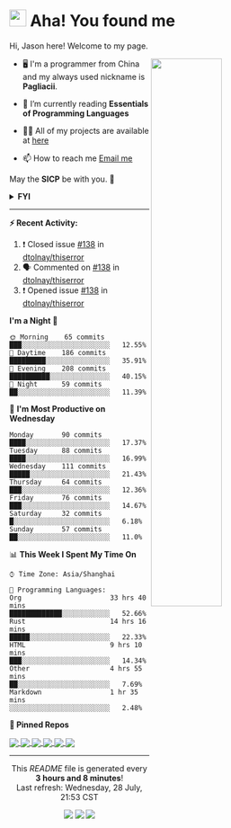 <h1><img src="https://emojis.slackmojis.com/emojis/images/1612999083/12510/kirby_dance.gif?1612999083" width="30"/> Aha! You found me</h1>

Hi, Jason here! Welcome to my page.

[<img align="right" width="50%" src="https://github-readme-stats.vercel.app/api?username=pagliacii&count_private=true&show_icons=true&theme=tokyonight&custom_title=GitHub%20Stats"/>](https://metrics.lecoq.io/pagliacii?template=classic)

- 🖥️ I'm a programmer from China and my always used nickname is **Pagliacii**.

- 🌱 I’m currently reading **Essentials of Programming Languages**

- 👨‍💻 All of my projects are available at [here](https://github.com/Pagliacii?tab=repositories&type=source)

- 📫 How to reach me <a href="mailto:huangmianrui0310@gmail.com">Email me</a>

May the **SICP** be with you. 🧙

<details>
<summary><b>FYI</b></summary>
If you are curious to know what the nickname means, it came from a movie named Watchmen. Its original word is "Pagliacci", and I misspelled it "Pagliacii".
</details>

---

**:zap: Recent Activity:**

<!--START_SECTION:activity-->
1. ❗️ Closed issue [#138](https://github.com/dtolnay/thiserror/issues/138) in [dtolnay/thiserror](https://github.com/dtolnay/thiserror)
2. 🗣 Commented on [#138](https://github.com/dtolnay/thiserror/issues/138) in [dtolnay/thiserror](https://github.com/dtolnay/thiserror)
3. ❗️ Opened issue [#138](https://github.com/dtolnay/thiserror/issues/138) in [dtolnay/thiserror](https://github.com/dtolnay/thiserror)
<!--END_SECTION:activity-->

<!--START_SECTION:waka-->
**I'm a Night 🦉** 

```text
🌞 Morning    65 commits     ███░░░░░░░░░░░░░░░░░░░░░░   12.55% 
🌆 Daytime    186 commits    █████████░░░░░░░░░░░░░░░░   35.91% 
🌃 Evening    208 commits    ██████████░░░░░░░░░░░░░░░   40.15% 
🌙 Night      59 commits     ██░░░░░░░░░░░░░░░░░░░░░░░   11.39%

```
📅 **I'm Most Productive on Wednesday** 

```text
Monday       90 commits     ████░░░░░░░░░░░░░░░░░░░░░   17.37% 
Tuesday      88 commits     ████░░░░░░░░░░░░░░░░░░░░░   16.99% 
Wednesday    111 commits    █████░░░░░░░░░░░░░░░░░░░░   21.43% 
Thursday     64 commits     ███░░░░░░░░░░░░░░░░░░░░░░   12.36% 
Friday       76 commits     ███░░░░░░░░░░░░░░░░░░░░░░   14.67% 
Saturday     32 commits     █░░░░░░░░░░░░░░░░░░░░░░░░   6.18% 
Sunday       57 commits     ██░░░░░░░░░░░░░░░░░░░░░░░   11.0%

```


📊 **This Week I Spent My Time On** 

```text
⌚︎ Time Zone: Asia/Shanghai

💬 Programming Languages: 
Org                      33 hrs 40 mins      █████████████░░░░░░░░░░░░   52.66% 
Rust                     14 hrs 16 mins      █████░░░░░░░░░░░░░░░░░░░░   22.33% 
HTML                     9 hrs 10 mins       ███░░░░░░░░░░░░░░░░░░░░░░   14.34% 
Other                    4 hrs 55 mins       ██░░░░░░░░░░░░░░░░░░░░░░░   7.69% 
Markdown                 1 hr 35 mins        ░░░░░░░░░░░░░░░░░░░░░░░░░   2.48%

```



<!--END_SECTION:waka-->

**:pushpin: Pinned Repos**

<a href="https://github.com/Pagliacii/sicp-reg-machine">
  <img align="center" src="https://github-readme-stats.vercel.app/api/pin/?username=Pagliacii&repo=sicp-reg-machine" />
</a>
<a href="https://github.com/Pagliacii/dotfiles">
  <img align="center" src="https://github-readme-stats.vercel.app/api/pin/?username=Pagliacii&repo=my-sicp-solutions" />
</a>
<a href="https://github.com/Pagliacii/QuickSSH">
  <img align="center" src="https://github-readme-stats.vercel.app/api/pin/?username=Pagliacii&repo=QuickSSH" />
</a>
<a href="https://github.com/Pagliacii/useless-swf-player">
  <img align="center" src="https://github-readme-stats.vercel.app/api/pin/?username=Pagliacii&repo=useless-swf-player" />
</a>
<a href="https://github.com/Pagliacii/dotfiles">
  <img align="center" src="https://github-readme-stats.vercel.app/api/pin/?username=Pagliacii&repo=dotfiles" />
</a>
<a href="https://github.com/Pagliacii/dmenu">
  <img align="center" src="https://github-readme-stats.vercel.app/api/pin/?username=Pagliacii&repo=dmenu" />
</a>

---

<p align="center">This <i>README</i> file is generated every <b>3 hours and 8 minutes</b>!<br/>Last refresh: Wednesday, 28 July, 21:53 CST<br/></p>
<div align="center">
  <img src="https://github.com/Pagliacii/Pagliacii/actions/workflows/update-github-activity.yml/badge.svg">
  <img src="https://github.com/Pagliacii/Pagliacii/actions/workflows/update-wakatime-stats.yml/badge.svg">
  <img src="https://github.com/Pagliacii/Pagliacii/actions/workflows/update-refresh-time.yml/badge.svg">
</div>
